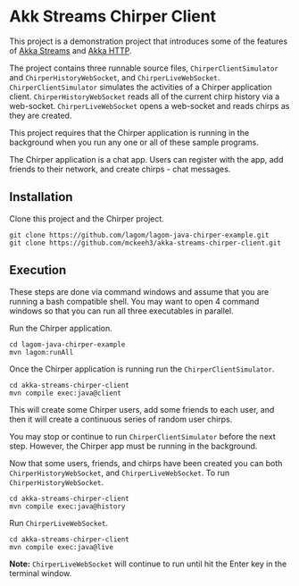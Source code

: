 # Akk Streams Chirper Client

This project is a demonstration project that introduces some of the features of
[Akka Streams](https://doc.akka.io/docs/akka/current/stream/index.html?language=java)
and [Akka HTTP](https://doc.akka.io/docs/akka-http/current/index.html?language=java).

The project contains three runnable source files,
`ChirperClientSimulator` and `ChirperHistoryWebSocket`, and `ChirperLiveWebSocket`.
`ChirperClientSimulator` simulates the activities of a Chirper application client.
`ChirperHistoryWebSocket` reads all of the current chirp history via a web-socket.
`ChirperLiveWebSocket` opens a web-socket and reads chirps as they are created.

This project requires that the Chirper application is running in the background when you run any one or all of these
sample programs.

The Chirper application is a chat app. Users can register with the app, add friends to their network,
and create chirps - chat messages.

## Installation

Clone this project and the Chirper project.
~~~~
git clone https://github.com/lagom/lagom-java-chirper-example.git
git clone https://github.com/mckeeh3/akka-streams-chirper-client.git
~~~~

## Execution

These steps are done via command windows and assume that you are running a bash compatible shell. You may want to open
4 command windows so that you can run all three executables in parallel.

Run the Chirper application.
~~~~
cd lagom-java-chirper-example
mvn lagom:runAll
~~~~

Once the Chirper application is running run the `ChirperClientSimulator`.
~~~~
cd akka-streams-chirper-client
mvn compile exec:java@client
~~~~
This will create some Chirper users, add some friends to each user, and then it will create a continuous series of random user chirps.

You may stop or continue to run `ChirperClientSimulator` before the next step. However, the Chirper app must be running in the
background.

Now that some users, friends, and chirps have been created you can both `ChirperHistoryWebSocket`, and `ChirperLiveWebSocket`.
To run `ChirperHistoryWebSocket`.
~~~~
cd akka-streams-chirper-client
mvn compile exec:java@history
~~~~
Run `ChirperLiveWebSocket`.
~~~~
cd akka-streams-chirper-client
mvn compile exec:java@live
~~~~

__Note:__ `ChirperLiveWebSocket` will continue to run until hit the Enter key in the terminal window.
